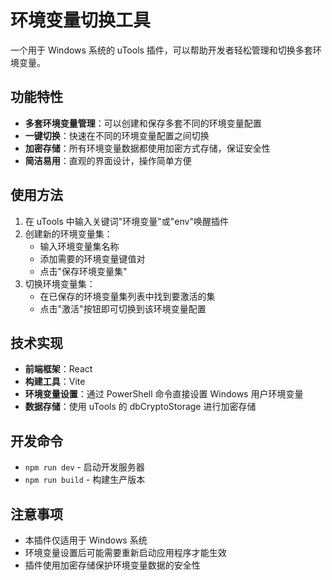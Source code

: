 # 环境变量切换工具

一个用于 Windows 系统的 uTools 插件，可以帮助开发者轻松管理和切换多套环境变量。

## 功能特性

- **多套环境变量管理**：可以创建和保存多套不同的环境变量配置
- **一键切换**：快速在不同的环境变量配置之间切换
- **加密存储**：所有环境变量数据都使用加密方式存储，保证安全性
- **简洁易用**：直观的界面设计，操作简单方便

## 使用方法

1. 在 uTools 中输入关键词"环境变量"或"env"唤醒插件
2. 创建新的环境变量集：
   - 输入环境变量集名称
   - 添加需要的环境变量键值对
   - 点击"保存环境变量集"
3. 切换环境变量集：
   - 在已保存的环境变量集列表中找到要激活的集
   - 点击"激活"按钮即可切换到该环境变量配置

## 技术实现

- **前端框架**：React
- **构建工具**：Vite
- **环境变量设置**：通过 PowerShell 命令直接设置 Windows 用户环境变量
- **数据存储**：使用 uTools 的 dbCryptoStorage 进行加密存储

## 开发命令

- `npm run dev` - 启动开发服务器
- `npm run build` - 构建生产版本

## 注意事项

- 本插件仅适用于 Windows 系统
- 环境变量设置后可能需要重新启动应用程序才能生效
- 插件使用加密存储保护环境变量数据的安全性
